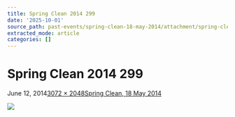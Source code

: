 ```yaml
---
title: Spring Clean 2014 299
date: '2025-10-01'
source_path: past-events/spring-clean-18-may-2014/attachment/spring-clean-2014-299/index.html
extracted_mode: article
categories: []
---
```

# Spring Clean 2014 299

June 12, 2014[3072 × 2048](/assets/images/2014/06/Spring-Clean-2014-299.jpg)[Spring Clean, 18 May 2014](past-events/spring-clean-18-may-2014/)

[![](/assets/images/2014/06/Spring-Clean-2014-299.jpg)](past-events/spring-clean-18-may-2014/attachment/spring-clean-2014-318/)

